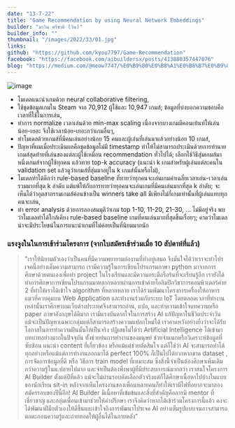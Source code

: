 ```yaml
---
date: "13-7-22"
title: "Game Recommendation by using Neural Network Embeddings"
builder: "มาวิน ศรีชาติ (วิน)"
builder_info: ""
thumbnail: "/images/2022/33/01.jpg"
links:
github: "https://github.com/kyou7797/Game-Recommendation"
facebook: "https://facebook.com/aibuildersx/posts/413880357447076"
blog: "https://medium.com/@meow7747/%E0%B9%80%E0%B8%A1%E0%B8%B7%E0%B9%88%E0%B8%AD%E0%B9%80%E0%B8%81%E0%B8%A1%E0%B8%A1%E0%B8%B5%E0%B8%A1%E0%B8%B2%E0%B8%81%E0%B8%A1%E0%B8%B2%E0%B8%A2-%E0%B9%81%E0%B8%95%E0%B9%88%E0%B9%80%E0%B8%A3%E0%B8%B2%E0%B9%84%E0%B8%A1%E0%B9%88%E0%B8%A1%E0%B8%B5%E0%B9%80%E0%B8%A7%E0%B8%A5%E0%B8%B2%E0%B9%80%E0%B8%A5%E0%B9%88%E0%B8%99%E0%B9%80%E0%B8%81%E0%B8%A1-t-t-game-recommendation-a1598c50553f"
---
```


![image](/images/2022/33/01.jpg)

- โมเดลแนะนำเกมด้วย neural collaborative filtering,
- ใช้ชุดข้อมูลเกมใน Steam จาก 70,912 ผู้ใช้และ 10,947 เกมส์; ข้อมูลที่บ่งบอกความชอบคือเวลาที่ใช้ในการเล่น,
- ทำการ normalize เวลาเล่นด้วย min-max scaling เนื่องจากบางเกมมีคอนเท้นท์ให้เล่นน้อย-เยอะ จึงใช้เวลาน้อย-เยอะกว่าเกมอื่นๆ,
- ทำโมเดลด้วยเกมส์ที่มีคนเล่นอย่างน้อย 15 คนและผู้เล่นที่เล่นมาแล้วอย่างน้อย 10 เกมส์,
- ปัญหาที่ผมเมื่อประเมินผลคือชุดข้อมูลไม่มี timestamp ทำให้ไม่สามารถประเมินด้วยการทำนายเกมส์สุดท้ายที่เล่นของแต่ละผู้ใช้เหมือน recommendation ทั่วไปได้; เลือกใช้วิธีสุ่มเกมส์มาหนึ่งเกมส์จากผู้ใช้ทุกคน แล้วทาย top-k accuracy (แนะนำ k เกมสำหรับผู้เล่นแต่ละคนใน validation set แล้วดูว่าเกมส์ที่สุ่มมาอยู่ใน k เกมส์นั้นหรือไม่),
- โมเดลทำได้ดีกว่า rule-based baseline ที่ทายว่าทุกคนจะเล่นเกมค่าเฉลี่ยเวลาเล่น-เวลาเล่นรวมมากที่สุด k ลำดับ แต่แพ้ให้กับการทายว่าทุกคนจะเล่นเกมที่มีคนเล่นมากที่สุด k ลำดับ; จะเห็นได้ว่าอุตสากรรมเกมส์ค่อนข้างเป็น winners take all มีเพียงไม่กี่เกมเท่านั้นที่ผู้เล่นแทบทุกคนจะเล่น,
- ทำ error analysis ด้วยการลองสมมุติว่าเกม top 1-10, 11-20, 21-30, ... ไม่มีอยู่จริง พบว่าโมเดลทำได้ใกล้เคียง rule-based baseline เกมที่คนเล่นมากที่สุดขึ้นเรื่อยๆ; คาดว่าโมเดลน่าจะมีประโยชน์ในการแนะนำเกมที่ไม่ค่อยเป็นที่นิยมมากนัก

### แรงจูงในในการเข้าร่วมโครงการ (จากใบสมัครเข้าร่วมเมื่อ 10 สัปดาห์ที่แล้ว)

> "เราให้นิยามตัวเองว่าเป็นคนที่มีความพยายามต่องานที่ทำอยู่เสมอ จึงมั่นใจได้ว่าเราจะทำโปรเจคนี้อย่างเต็มความสามารถ เรามีความรู้ในการเขียนโปรแกรมภาษา python มาจากการศึกษาด้วยตนเองเพื่อทำ project ในโรงเรียนและมีความกระตือรือร้นที่จะเรียนรู้อีก เรายังได้ทำการศึกษาการเขียนโปรแกรมมาหลากหลายผ่านการเข้าค่ายโอลิมปิกวิชาการคอมพิวเตอร์ค่าย 2 ที่ทำให้เราได้เข้าใจ algorithm ที่หลากหลาย เราได้ร่วมพัฒนาโครงการเครื่องให้อาหารแมวที่ควบคุมบน Web Application และทำงานร่วมกับระบบ IoT โดยตลอดเวลาที่ทำงานเหล่านั้นเราศึกษาบนเว็บต่างประเทศจึงสามารถอ่าน, แปล, และทำความเข้าใจบทความหรือ paper ภาษาอังกฤษได้ดีมาก เรามีแรงบันดาลใจในการสร้าง AI แก้ปัญหาในชีวิตประจำวัน แม้จะเป็นปัญหาเฉพาะกลุ่มแต่ก็สามารถสร้างความแปลกใหม่ได้ เราคาดหวังอย่างยิ่งว่าจะได้รับโอกาสในการทำความฝันนั้นให้เป็นจริง  ปฏิเสธไม่ได้ว่า Artificial Intelligence ได้เข้ามาบทบาทอย่างมากในปัจจุบัน ทั้งช่วยย่นการทำงานของมนุษย์ ช่วยจำแนกหรือวิเคราะห์ข้อมูลที่ซับซ้อน แนะนำ content ที่เกี่ยวข้อง หรือแม้แต่ช่วยตัดสินใจ แต่ก็ใช่ว่า AI จะสามารถทำได้ทุกอย่างหรือแม้แต่การทำงานออกมาได้ perfect 100% ก็เป็นไปได้ยากหากขาด dataset , การจัดการข้อมูลที่ดี หรือ วิธีการ train model ที่เหมาะสม ซึ่งสิ่งนี้จำเป็นต้องศึกษาเพิ่มเติมกว่าความรู้ในม.ปลายไปมาก และจำเป็นต้องพึ่งพาผู้ที่มีประสบการณ์มากกว่า  เราสนใจโครงการ AI Builder ตั้งแต่ปีที่แล้ว แม้จะไม่ผ่านรอบคัดเลือกตัวจริงแต่ก็ได้ศึกษาเนื้อหาไปบ้างในแบบของนักเรียน sit-in หลังจากเห็นโครงงานของเพื่อนหลายคนก็ทำให้เรามีไฟที่อยากจะมาลองสมัครรอบของปีนี้อีก! AI Builder มีเนื้อหาที่เข้มข้นและสิ่งที่สำคัญคือการมี mentor ที่เชี่ยวชาญ และกลุ่มเพื่อนเข้ามาช่วยให้คำปรึกษา เราจึงคิดว่าหากได้เข้าร่วมโครงการนี้แล้ว คงจะได้พัฒนาฝีมือตัวเองให้ดีขึ้นและเข้าใจถึงการพัฒนาโปรเจค AI อย่างเต็มรูปแบบจนอาจสามารถตกตะกอนความรู้และถ่ายทอดให้ผู้อื่นได้ในภายหลัง"